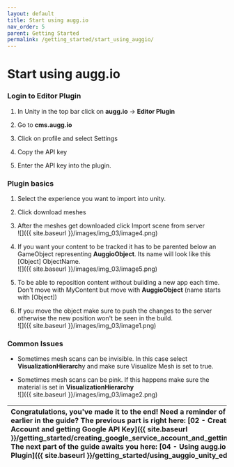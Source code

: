 ```yaml
---
layout: default
title: Start using augg.io
nav_order: 5
parent: Getting Started
permalink: /getting_started/start_using_auggio/
---
```


# **Start using augg.io**

### Login to Editor Plugin

1. In Unity in the top bar click on **augg.io** \-\> **Editor Plugin**

2. Go to **cms.augg.io**

3. Click on profile and select Settings

4. Copy the API key

5. Enter the API key into the plugin.

### 

### Plugin basics

1. Select the experience you want to import into unity.

2. Click download meshes

3. After the meshes get downloaded click Import scene from server  
   ![]({{ site.baseurl }}/images/img_03/image4.png)

4. If you want your content to be tracked it has to be parented below an GameObject representing **AuggioObject**. Its name will look like this \[Object\] ObjectName.  
   ![]({{ site.baseurl }}/images/img_03/image5.png)

5. To be able to reposition content without building a new app each time. Don't move with MyContent but move with **AuggioObject** (name starts with \[Object\])

6. If you move the object make sure to push the changes to the server otherwise the new position won't be seen in the build.  
   ![]({{ site.baseurl }}/images/img_03/image1.png)

### 

### 

### Common Issues

* Sometimes mesh scans can be invisible. In this case select **VisualizationHierarch**y and make sure Visualize Mesh is set to true.

* Sometimes mesh scans can be pink. If this happens make sure the material is set in **VisualizationHierarchy**  
  ![]({{ site.baseurl }}/images/img_03/image2.png)

| Congratulations, you've made it to the end! Need a reminder of what you've done earlier in the guide? The previous part is right here: [02 - Creating Google Service Account and getting Google API Key]({{ site.baseurl }}/getting_started/creating_google_service_account_and_getting_google_api_key/) The next part of the guide awaits you here:   [04 - Using augg.io Unity Editor Plugin]({{ site.baseurl }}/getting_started/using_auggio_unity_editor_plugin/) |
| :---- |
